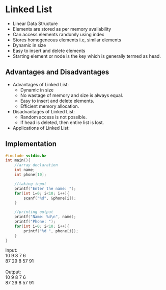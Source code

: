 # Linked List

* Linear Data Structure
* Elements are stored as per memory availability
* Can access elements randomly using index
* Stores homogeneous elements i.e, similar elements
* Dynamic in size
* Easy to insert and delete elements
* Starting element or node is the key which is generally termed as head.

## Advantages and Disadvantages

* Advantages of Linked List:
    * Dynamic in size
    * No wastage of memory and size is always equal.
    * Easy to insert and delete elements.
    * Efficient memory allocation.
* Disadvantages of Linked List:
    * Random access is not possible.
    * If head is deleted, then entire list is lost.
* Applications of Linked List:

## Implementation

```C
#include <stdio.h>
int main(){
    //array declaration
    int name;
    int phone[10];

    //taking input
    printf("Enter the name: ");
    for(int i=0; i<10; i++){
        scanf("%d", &phone[i]);
    }

    //printing output
    printf("Name: %d\n", name);
    printf("Phone: ");
    for(int i=0; i<10; i++){
        printf("%d ", phone[i]);
    }
}
```

Input:<br>
10 9 8 7 6<br>
87 29 8 57 91<br><br>
Output:<br>
10 9 8 7 6<br>
87 29 8 57 91